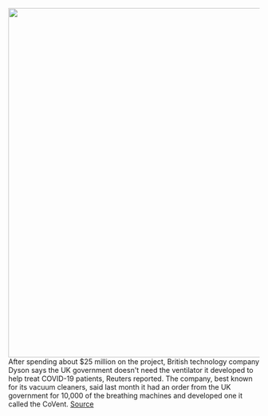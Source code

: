 <img src='https://cdn.vox-cdn.com/thumbor/CW7VQvVT-25nPhZCZ0gbTE9w2Vk=/0x0:780x438/1200x800/filters:focal(328x157:452x281)/cdn.vox-cdn.com/uploads/chorus_image/image/66708336/200326111901_01_dyson_covent_ventilator_exlarge_169.0.jpg' width='700px' /><br/>
After spending about $25 million on the project, British technology company Dyson says the UK government doesn't need the ventilator it developed to help treat COVID-19 patients, Reuters reported. The company, best known for its vacuum cleaners, said last month it had an order from the UK government for 10,000 of the breathing machines and developed one it called the CoVent.
<a href='https://www.theverge.com/2020/4/25/21236141/dyson-ventilator-25-million-covid-19-coronavirus-ford-tesla-gm'> Source <a/>